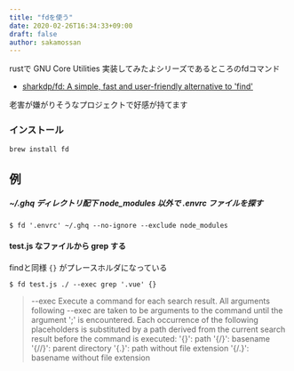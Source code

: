 ```yaml
---
title: "fdを使う"
date: 2020-02-26T16:34:33+09:00
draft: false
author: sakamossan
---
```


rustで GNU Core Utilities 実装してみたよシリーズであるところのfdコマンド


- [sharkdp/fd: A simple, fast and user-friendly alternative to 'find'](https://github.com/sharkdp/fd)

老害が嫌がりそうなプロジェクトで好感が持てます


### インストール

```bash
brew install fd
```

## 例

##### ~/.ghq ディレクトリ配下 node_modules 以外で .envrc ファイルを探す

```
$ fd '.envrc' ~/.ghq --no-ignore --exclude node_modules
```

#### test.js なファイルから grep する

findと同様 `{}` がプレースホルダになっている

```
$ fd test.js ./ --exec grep '.vue' {}
```

> --exec 
> Execute a command for each search result.
> All arguments following --exec are taken to be arguments to the command until the argument ';' is encountered.
> Each occurrence of the following placeholders is substituted by a path derived from the current search result before the command is executed:
> '{}':   path
> '{/}':  basename
> '{//}': parent directory
> '{.}':  path without file extension
> '{/.}': basename without file extension
